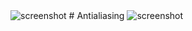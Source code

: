 <img src="https://i.imgur.com/zHGSMUW.png" alt="screenshot"/>
# Antialiasing
<img src="https://i.imgur.com/FFUrVYZ.png" alt="screenshot"/>
